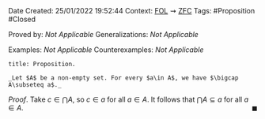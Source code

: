 <br />
<br />

Date Created: 25/01/2022 19:52:44
Context: [$\textrm{FOL}$](obsidian://open?file=First%20Order%20Logic)$\,\,\rightsquigarrow\,\,$[$\textrm{ZFC}$](obsidian://open?file=Zermelo-Fraenkel%20Set%20Theory%20with%20Choice)
Tags: #Proposition #Closed 

Proved by: _Not Applicable_
Generalizations: _Not Applicable_

Examples: _Not Applicable_
Counterexamples: _Not Applicable_

``` ad-Proposition
title: Proposition.

_Let $A$ be a non-empty set. For every $a\in A$, we have $\bigcap A\subseteq a$._

```

_Proof_. Take $c\in\bigcap A$, so $c\in a$ for all $a\in A$. It follows that $\bigcap A\subseteq a$ for all $a\in A$.<span style="float:right;">$\blacksquare$</span>
